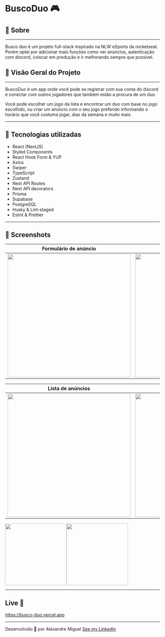 # BuscoDuo 🎮

## 🤔 Sobre

---

Busco duo é um projeto full-stack inspirado na NLW eSports da rocketseat.
Porém optei por adicionar mais funções como ver anúncios, autenticação com discord, colocar em produção e ir melhorando sempre que possível.

## 📜 Visão Geral do Projeto

---

BuscoDuo é um app onde você pode se registrar com sua conta do discord e conectar com outros jogadores que também estão a procura de um duo.

Você pode escolher um jogo da lista e encontrar um duo com base no jogo escolhido, ou criar um anúncio com o seu jogo preferido informando o horário que você costuma jogar, dias da semana e muito mais.

---

## 🔧 Tecnologias utilizadas

- React (NextJS)
- Styled Components
- React Hook Form & YUP
- Axios
- Swiper
- TypeScript
- Zustand
- Next API Routes
- Next API decorators
- Prisma
- Supabase
- PostgreSQL
- Husky & Lint-staged
- Eslint & Prettier

---

## 📸 Screenshots

| Formulário de anúncio                                                                                                                              | Página inicial                                                                                                                                     |
| -------------------------------------------------------------------------------------------------------------------------------------------------- | -------------------------------------------------------------------------------------------------------------------------------------------------- |
| <img width="400px" src="https://cdn.discordapp.com/attachments/922557394419056671/1026154957201743893/Captura_de_tela_de_2022-10-02_12-29-52.png"> | <img width="400px" src="https://cdn.discordapp.com/attachments/922557394419056671/1026154957629575218/Captura_de_tela_de_2022-10-02_12-29-39.png"> |

| Lista de anúncios                                                                                                                                  | Sign In                                                                                                                                            |
| -------------------------------------------------------------------------------------------------------------------------------------------------- | -------------------------------------------------------------------------------------------------------------------------------------------------- |
| <img width="400px" src="https://cdn.discordapp.com/attachments/922557394419056671/1026154956828442634/Captura_de_tela_de_2022-10-02_12-31-57.png"> | <img width="400px" src="https://cdn.discordapp.com/attachments/922557394419056671/1026158262346850475/Captura_de_tela_de_2022-10-02_12-46-19.png"> |

<img width="200px" src="https://cdn.discordapp.com/attachments/922557394419056671/1026156728984805396/Captura_de_tela_de_2022-10-02_12-39-24.png"><img width="200px" src="https://cdn.discordapp.com/attachments/922557394419056671/1026154956488720484/Captura_de_tela_de_2022-10-02_12-32-54.png">

---

## Live 📍

<a href="https://busco-duo.vercel.app">https://busco-duo.vercel.app</a>

---

Desenvolvido 💜 por Alexandre Miguel [See my LinkedIn](https://www.linkedin.com/in/alexandre-miguel-6969b6209/)
